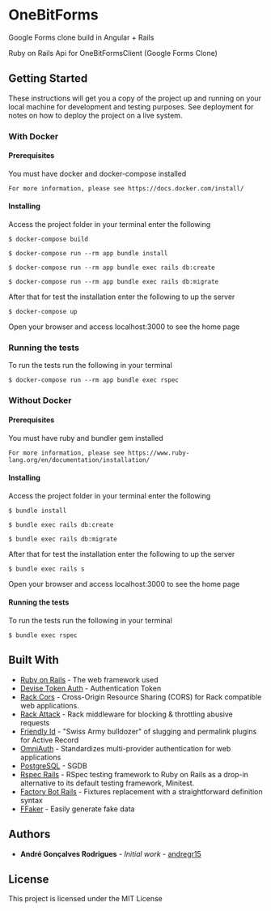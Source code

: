# OneBitForms

Google Forms clone build in Angular + Rails

Ruby on Rails Api for OneBitFormsClient (Google Forms Clone)

## Getting Started

These instructions will get you a copy of the project up and running on your local machine for development and testing purposes. See deployment for notes on how to deploy the project on a live system.

### With Docker

#### Prerequisites

You must have docker and docker-compose installed

```
For more information, please see https://docs.docker.com/install/ 
```

#### Installing

Access the project folder in your terminal enter the following

```
$ docker-compose build
```

```
$ docker-compose run --rm app bundle install
```

```
$ docker-compose run --rm app bundle exec rails db:create
```

```
$ docker-compose run --rm app bundle exec rails db:migrate
```

After that for test the installation enter the following to up the server

```
$ docker-compose up
```

Open your browser and access localhost:3000 to see the home page

### Running the tests

To run the tests run the following in your terminal

```
$ docker-compose run --rm app bundle exec rspec
```

### Without Docker

#### Prerequisites

You must have ruby and bundler gem installed

```
For more information, please see https://www.ruby-lang.org/en/documentation/installation/
```

#### Installing

Access the project folder in your terminal enter the following

```
$ bundle install
```

```
$ bundle exec rails db:create
```

```
$ bundle exec rails db:migrate
```

After that for test the installation enter the following to up the server

```
$ bundle exec rails s
```

Open your browser and access localhost:3000 to see the home page

#### Running the tests

To run the tests run the following in your terminal

```
$ bundle exec rspec
```


## Built With

* [Ruby on Rails](https://rubyonrails.org/) - The web framework used
* [Devise Token Auth](https://github.com/lynndylanhurley/devise_token_auth) - Authentication Token
* [Rack Cors](https://github.com/cyu/rack-cors) - Cross-Origin Resource Sharing (CORS) for Rack compatible web applications.
* [Rack Attack](https://github.com/mperham/sidekiq) - Rack middleware for blocking & throttling abusive requests
* [Friendly Id](https://github.com/moove-it/sidekiq-scheduler) - "Swiss Army bulldozer" of slugging and permalink plugins for Active Record
* [OmniAuth](https://github.com/omniauth/omniauth) - Standardizes multi-provider authentication for web applications
* [PostgreSQL](https://www.postgresql.org/) - SGDB
* [Rspec Rails](https://github.com/rspec/rspec-rails) - RSpec testing framework to Ruby on Rails as a drop-in alternative to its default testing framework, Minitest.
* [Factory Bot Rails](https://github.com/thoughtbot/factory_bot_rails) - Fixtures replacement with a straightforward definition syntax
* [FFaker](https://github.com/ffaker/ffaker) - Easily generate fake data 

## Authors

* **André Gonçalves Rodrigues** - *Initial work* - [andregr15](https://github.com/andregr15)

## License

This project is licensed under the MIT License
